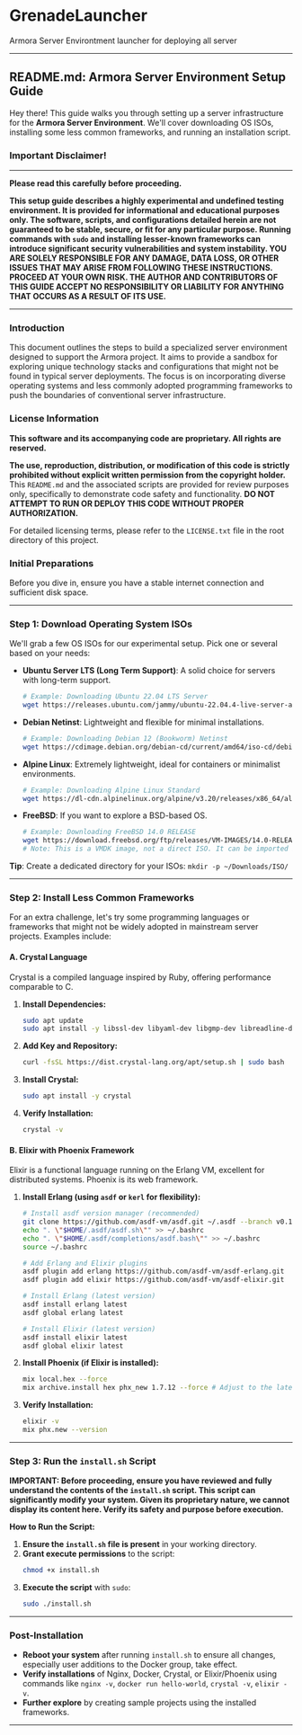 # GrenadeLauncher
Armora Server Environtment launcher for deploying all server

---

## README.md: Armora Server Environment Setup Guide

Hey there! This guide walks you through setting up a server infrastructure for the **Armora Server Environment**. We'll cover downloading OS ISOs, installing some less common frameworks, and running an installation script.

### Important Disclaimer!

---

**Please read this carefully before proceeding.**

**This setup guide describes a highly experimental and undefined testing environment. It is provided for informational and educational purposes only. The software, scripts, and configurations detailed herein are not guaranteed to be stable, secure, or fit for any particular purpose. Running commands with `sudo` and installing lesser-known frameworks can introduce significant security vulnerabilities and system instability. YOU ARE SOLELY RESPONSIBLE FOR ANY DAMAGE, DATA LOSS, OR OTHER ISSUES THAT MAY ARISE FROM FOLLOWING THESE INSTRUCTIONS. PROCEED AT YOUR OWN RISK. THE AUTHOR AND CONTRIBUTORS OF THIS GUIDE ACCEPT NO RESPONSIBILITY OR LIABILITY FOR ANYTHING THAT OCCURS AS A RESULT OF ITS USE.**

---

### Introduction

This document outlines the steps to build a specialized server environment designed to support the Armora project. It aims to provide a sandbox for exploring unique technology stacks and configurations that might not be found in typical server deployments. The focus is on incorporating diverse operating systems and less commonly adopted programming frameworks to push the boundaries of conventional server infrastructure.

### License Information

**This software and its accompanying code are proprietary. All rights are reserved.**

**The use, reproduction, distribution, or modification of this code is strictly prohibited without explicit written permission from the copyright holder.** This `README.md` and the associated scripts are provided for review purposes only, specifically to demonstrate code safety and functionality. **DO NOT ATTEMPT TO RUN OR DEPLOY THIS CODE WITHOUT PROPER AUTHORIZATION.**

For detailed licensing terms, please refer to the `LICENSE.txt` file in the root directory of this project.

### Initial Preparations

Before you dive in, ensure you have a stable internet connection and sufficient disk space.

---

### Step 1: Download Operating System ISOs

We'll grab a few OS ISOs for our experimental setup. Pick one or several based on your needs:

* **Ubuntu Server LTS (Long Term Support)**: A solid choice for servers with long-term support.
    ```bash
    # Example: Downloading Ubuntu 22.04 LTS Server
    wget https://releases.ubuntu.com/jammy/ubuntu-22.04.4-live-server-amd64.iso -P ~/Downloads/ISO/
    ```
* **Debian Netinst**: Lightweight and flexible for minimal installations.
    ```bash
    # Example: Downloading Debian 12 (Bookworm) Netinst
    wget https://cdimage.debian.org/debian-cd/current/amd64/iso-cd/debian-12.6.0-amd64-netinst.iso -P ~/Downloads/ISO/
    ```
* **Alpine Linux**: Extremely lightweight, ideal for containers or minimalist environments.
    ```bash
    # Example: Downloading Alpine Linux Standard
    wget https://dl-cdn.alpinelinux.org/alpine/v3.20/releases/x86_64/alpine-standard-3.20.0-x86_64.iso -P ~/Downloads/ISO/
    ```
* **FreeBSD**: If you want to explore a BSD-based OS.
    ```bash
    # Example: Downloading FreeBSD 14.0 RELEASE
    wget https://download.freebsd.org/ftp/releases/VM-IMAGES/14.0-RELEASE/amd64/VIRTUALBOX/FreeBSD-14.0-RELEASE-amd64.vmdk.xz -P ~/Downloads/ISO/
    # Note: This is a VMDK image, not a direct ISO. It can be imported into VirtualBox.
    ```

**Tip**: Create a dedicated directory for your ISOs: `mkdir -p ~/Downloads/ISO/`

---

### Step 2: Install Less Common Frameworks

For an extra challenge, let's try some programming languages or frameworks that might not be widely adopted in mainstream server projects. Examples include:

#### A. **Crystal Language**

Crystal is a compiled language inspired by Ruby, offering performance comparable to C.

1.  **Install Dependencies:**
    ```bash
    sudo apt update
    sudo apt install -y libssl-dev libyaml-dev libgmp-dev libreadline-dev libffi-dev
    ```
2.  **Add Key and Repository:**
    ```bash
    curl -fsSL https://dist.crystal-lang.org/apt/setup.sh | sudo bash
    ```
3.  **Install Crystal:**
    ```bash
    sudo apt install -y crystal
    ```
4.  **Verify Installation:**
    ```bash
    crystal -v
    ```

#### B. **Elixir with Phoenix Framework**

Elixir is a functional language running on the Erlang VM, excellent for distributed systems. Phoenix is its web framework.

1.  **Install Erlang (using `asdf` or `kerl` for flexibility):**
    ```bash
    # Install asdf version manager (recommended)
    git clone https://github.com/asdf-vm/asdf.git ~/.asdf --branch v0.14.0
    echo ". \"$HOME/.asdf/asdf.sh\"" >> ~/.bashrc
    echo ". \"$HOME/.asdf/completions/asdf.bash\"" >> ~/.bashrc
    source ~/.bashrc

    # Add Erlang and Elixir plugins
    asdf plugin add erlang https://github.com/asdf-vm/asdf-erlang.git
    asdf plugin add elixir https://github.com/asdf-vm/asdf-elixir.git

    # Install Erlang (latest version)
    asdf install erlang latest
    asdf global erlang latest

    # Install Elixir (latest version)
    asdf install elixir latest
    asdf global elixir latest
    ```
2.  **Install Phoenix (if Elixir is installed):**
    ```bash
    mix local.hex --force
    mix archive.install hex phx_new 1.7.12 --force # Adjust to the latest Phoenix version
    ```
3.  **Verify Installation:**
    ```bash
    elixir -v
    mix phx.new --version
    ```

---

### Step 3: Run the `install.sh` Script

**IMPORTANT: Before proceeding, ensure you have reviewed and fully understand the contents of the `install.sh` script. This script can significantly modify your system. Given its proprietary nature, we cannot display its content here. Verify its safety and purpose before execution.**

**How to Run the Script:**

1.  **Ensure the `install.sh` file is present** in your working directory.
2.  **Grant execute permissions** to the script:
    ```bash
    chmod +x install.sh
    ```
3.  **Execute the script** with `sudo`:
    ```bash
    sudo ./install.sh
    ```

---

### Post-Installation

* **Reboot your system** after running `install.sh` to ensure all changes, especially user additions to the Docker group, take effect.
* **Verify installations** of Nginx, Docker, Crystal, or Elixir/Phoenix using commands like `nginx -v`, `docker run hello-world`, `crystal -v`, `elixir -v`.
* **Further explore** by creating sample projects using the installed frameworks.

---
